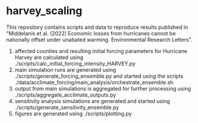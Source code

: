 # harvey_scaling


This repository contains scripts and data to reproduce results published in "Middelanis et al. (2022) Economic losses from hurricanes cannot be nationally offset under unabated warming. Environmental Research Letters".

1. affected counties and resulting initial forcing parameters for Hurricane Harvey are calculated using ./scripts/calc_initial_forcing_intensity_HARVEY.py
2. main simulation runs are generated using ./scripts/generate_forcing_ensemble.py and started using the scripts ./data/acclimate_forcing/main_analysis/orchestrate_ensemble.sh
3. output from main simulations is aggregated for further processing using ./scripts/aggregate_acclimate_outputs.py
4. sensitivity analysis simulations are generated and started using ./scripts/generate_sensitivity_ensemble.py
5. figures are generated using ./scripts/plotting.py
